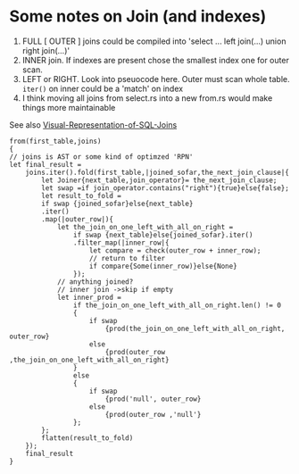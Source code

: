 # Some notes on Join (and indexes)

1. FULL [ OUTER ] joins could be compiled into 'select ... left join(...) union right join(...)'
2. INNER join. If indexes are present chose the smallest index one for outer scan.
3. LEFT or RIGHT. Look into pseuocode here. Outer must scan whole table. ``iter()`` on inner could be a 'match' on index
4. I think moving all joins from select.rs into a new from.rs would make things more maintainable

See also 
[Visual-Representation-of-SQL-Joins](https://www.codeproject.com/Articles/33052/Visual-Representation-of-SQL-Joins)

```
from(first_table,joins)
{
// joins is AST or some kind of optimzed 'RPN'
let final_result =
	joins.iter().fold(first_table,|joined_sofar,the_next_join_clause|{
		let Joiner{next_table,join_operator}= the_next_join_clause;
		let swap =if join_operator.contains("right"){true}else{false};
		let result_to_fold = 
		if swap {joined_sofar}else{next_table}
		.iter()
		.map(|outer_row|){
			let the_join_on_one_left_with_all_on_right = 
				if swap {next_table}else{joined_sofar}.iter()
				.filter_map(|inner_row|{
					let compare = check(outer_row + inner_row);
					// return to filter
					if compare{Some(inner_row)}else{None}
				});
			// anything joined?
			// inner join ->skip if empty
			let inner_prod = 
				if the_join_on_one_left_with_all_on_right.len() != 0
				{
					if swap
						{prod(the_join_on_one_left_with_all_on_right, outer_row}
					else
						{prod(outer_row ,the_join_on_one_left_with_all_on_right}
				}
				else
				{
					if swap
						{prod('null', outer_row}
					else
						{prod(outer_row ,'null'}
				};
		};
		flatten(result_to_fold)
	});
	final_result
}
```